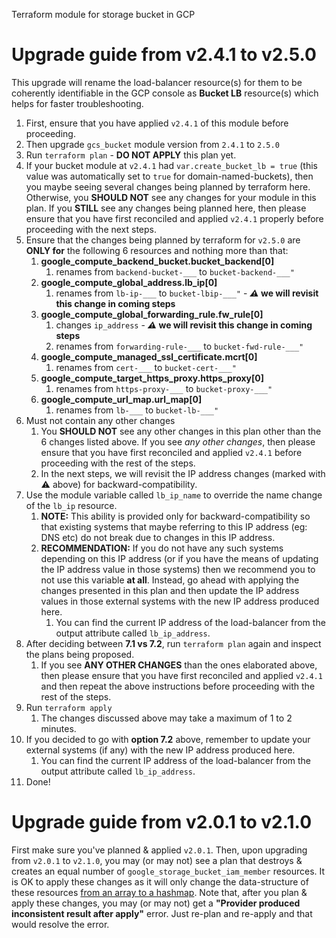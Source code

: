 Terraform module for storage bucket in GCP

# Upgrade guide from v2.4.1 to v2.5.0

This upgrade will rename the load-balancer resource(s) for them to be coherently identifiable in the GCP console as **Bucket LB** resource(s) which helps for faster troubleshooting.

1. First, ensure that you have applied `v2.4.1` of this module before proceeding.
2. Then upgrade `gcs_bucket` module version from `2.4.1` to `2.5.0`
3. Run `terraform plan` - **DO NOT APPLY** this plan yet.
4. If your bucket module at `v2.4.1` had `var.create_bucket_lb = true` (this value was automatically set to `true` for domain-named-buckets), then you maybe seeing several changes being planned by terraform here. Otherwise, you **SHOULD NOT** see any changes for your module in this plan. If you **STILL** see any changes being planned here, then please ensure that you have first reconciled and applied `v2.4.1` properly before proceeding with the next steps.
5. Ensure that the changes being planned by terraform for `v2.5.0` are **ONLY for** the following 6 resources and nothing more than that:
   1. **google_compute_backend_bucket.bucket_backend[0]**
      1. renames from `backend-bucket-___` to `bucket-backend-___"`
   2. **google_compute_global_address.lb_ip[0]**
      1. renames from `lb-ip-___` to `bucket-lbip-___"` - **_⚠️_ we will revisit this change in coming steps**
   3. **google_compute_global_forwarding_rule.fw_rule[0]**
      1. changes `ip_address` - **_⚠️_ we will revisit this change in coming steps**
      2. renames from `forwarding-rule-___` to `bucket-fwd-rule-___"`
   4. **google_compute_managed_ssl_certificate.mcrt[0]**
      1. renames from `cert-___` to `bucket-cert-___"`
   5. **google_compute_target_https_proxy.https_proxy[0]**
      1. renames from `https-proxy-___` to `bucket-proxy-___"`
   6. **google_compute_url_map.url_map[0]**
      1. renames from `lb-___` to `bucket-lb-___"`
6. Must not contain any other changes
   1. You **SHOULD NOT** see any other changes in this plan other than the 6 changes listed above. If you see _any other changes_, then please ensure that you have first reconciled and applied `v2.4.1` before proceeding with the rest of the steps.
   2. In the next steps, we will revisit the IP address changes (marked with ⚠️ above) for backward-compatibility.
7. Use the module variable called `lb_ip_name` to override the name change of the `lb_ip` resource.
   1. **NOTE:** This ability is provided only for backward-compatibility so that existing systems that maybe referring to this IP address (eg: DNS etc) do not break due to changes in this IP address.
   2. **RECOMMENDATION:** If you do not have any such systems depending on this IP address (or if you have the means of updating the IP address value in those systems) then we recommend you to not use this variable **at all**. Instead, go ahead with applying the changes presented in this plan and then update the IP address values in those external systems with the new IP address produced here.
      1. You can find the current IP address of the load-balancer from the output attribute called `lb_ip_address`.
8. After deciding between **7.1 vs 7.2**, run `terraform plan` again and inspect the plans being proposed.
   1. If you see **ANY OTHER CHANGES** than the ones elaborated above, then please ensure that you have first reconciled and applied `v2.4.1` and then repeat the above instructions before proceeding with the rest of the steps.
9. Run `terraform apply`
   1. The changes discussed above may take a maximum of 1 to 2 minutes.
10. If you decided to go with **option 7.2** above, remember to update your external systems (if any) with the new IP address produced here.
    1. You can find the current IP address of the load-balancer from the output attribute called `lb_ip_address`.
11. Done!

# Upgrade guide from v2.0.1 to v2.1.0

First make sure you've planned & applied `v2.0.1`. Then, upon upgrading from `v2.0.1` to `v2.1.0`, you may (or may not) see a plan that destroys & creates an equal number of `google_storage_bucket_iam_member` resources. It is OK to apply these changes as it will only change the data-structure of these resources [from an array to a hashmap](https://github.com/airasia/terraform-google-external_access/wiki/The-problem-of-%22shifting-all-items%22-in-an-array). Note that, after you plan & apply these changes, you may (or may not) get a **"Provider produced inconsistent result after apply"** error. Just re-plan and re-apply and that would resolve the error.
